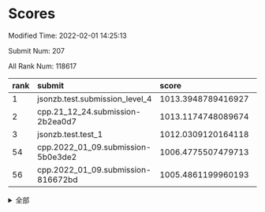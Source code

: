 # Scores

Modified Time: 2022-02-01 14:25:13

Submit Num: 207

All Rank Num: 118617

| rank |               submit               |       score        |       sigma        | pk_num |
| :--- | :--------------------------------- | :----------------- | :----------------- | :----- |
| 1    | jsonzb.test.submission_level_4     | 1013.3948789416927 | 0.8059546973098982 | 2285   |
| 2    | cpp.21_12_24.submission-2b2ea0d7   | 1013.1174748089674 | 0.804306968320739  | 2293   |
| 3    | jsonzb.test.test_1                 | 1012.0309120164118 | 0.7877663271706953 | 2294   |
| 54   | cpp.2022_01_09.submission-5b0e3de2 | 1006.4775507479713 | 0.7358018896089943 | 2289   |
| 56   | cpp.2022_01_09.submission-816672bd | 1005.4861199960193 | 0.7339584302477337 | 2291   |


<details>
<summary>全部</summary>

| rank |                 submit                 |       score        |       sigma        | pk_num |
| :--- | :------------------------------------- | :----------------- | :----------------- | :----- |
| 1    | jsonzb.test.submission_level_4         | 1013.3948789416927 | 0.8059546973098982 | 2285   |
| 2    | cpp.21_12_24.submission-2b2ea0d7       | 1013.1174748089674 | 0.804306968320739  | 2293   |
| 3    | jsonzb.test.test_1                     | 1012.0309120164118 | 0.7877663271706953 | 2294   |
| 4    | gobigger.level_3.submission_level_3_2  | 1011.5514188471304 | 0.7719855163169944 | 2292   |
| 5    | gobigger.level_3.submission_level_3_35 | 1011.535634282168  | 0.774840360299834  | 2291   |
| 6    | gobigger.level_3.submission_level_3_25 | 1011.4552600909385 | 0.7788132622109922 | 2292   |
| 7    | gobigger.level_3.submission_level_3_18 | 1011.2687574772299 | 0.7781405535039367 | 2297   |
| 8    | gobigger.level_3.submission_level_3_14 | 1011.0604217426035 | 0.75934549338534   | 2292   |
| 9    | gobigger.level_3.submission_level_3_23 | 1011.0142843201072 | 0.7805604798794386 | 2291   |
| 10   | gobigger.level_3.submission_level_3_49 | 1010.9380644129478 | 0.7829791591091831 | 2297   |
| 11   | gobigger.level_3.submission_level_3_7  | 1010.4719059275216 | 0.7689408918804088 | 2296   |
| 12   | gobigger.level_3.submission_level_3_42 | 1010.4229753888529 | 0.7706238608901529 | 2285   |
| 13   | gobigger.level_3.submission_level_3_44 | 1010.409174631609  | 0.7772647332121786 | 2297   |
| 14   | gobigger.level_3.submission_level_3_36 | 1010.4071741881521 | 0.7813238604792409 | 2290   |
| 15   | gobigger.level_3.submission_level_3_11 | 1010.4033359196105 | 0.7631375135437941 | 2296   |
| 16   | gobigger.level_3.submission_level_3_48 | 1010.4031366310065 | 0.7467856189063232 | 2288   |
| 17   | gobigger.level_3.submission_level_3_26 | 1010.390099959165  | 0.7707014231967227 | 2292   |
| 18   | gobigger.level_3.submission_level_3_40 | 1010.3827727615684 | 0.7665801720564176 | 2292   |
| 19   | gobigger.level_3.submission_level_3_29 | 1010.2512725046465 | 0.7620900688263164 | 2291   |
| 20   | gobigger.level_3.submission_level_3_10 | 1010.2188854971795 | 0.7476588100895222 | 2294   |
| 21   | gobigger.level_3.submission_level_3_39 | 1010.20280789682   | 0.7693900631580751 | 2292   |
| 22   | gobigger.level_3.submission_level_3_33 | 1010.1947109869087 | 0.7478748610878391 | 2292   |
| 23   | gobigger.level_3.submission_level_3_43 | 1010.1728520619931 | 0.7656235631242123 | 2292   |
| 24   | gobigger.level_3.submission_level_3_9  | 1010.1517116270612 | 0.7662650145514269 | 2290   |
| 25   | gobigger.level_3.submission_level_3_6  | 1010.1233036749217 | 0.7540271273612338 | 2292   |
| 26   | gobigger.level_3.submission_level_3_31 | 1010.1089211548356 | 0.76062617026312   | 2294   |
| 27   | gobigger.level_3.submission_level_3_1  | 1010.0430956883033 | 0.7542086561975071 | 2295   |
| 28   | gobigger.level_3.submission_level_3_5  | 1010.040597452534  | 0.7624793979862867 | 2294   |
| 29   | gobigger.level_3.submission_level_3_16 | 1009.9509318721567 | 0.7558869299186793 | 2299   |
| 30   | gobigger.level_3.submission_level_3_24 | 1009.8276163064982 | 0.7463615752051769 | 2293   |
| 31   | gobigger.level_3.submission_level_3_0  | 1009.7419943161489 | 0.7630540081378554 | 2296   |
| 32   | gobigger.level_3.submission_level_3_13 | 1009.710624549997  | 0.7638163314095026 | 2297   |
| 33   | gobigger.level_3.submission_level_3_41 | 1009.6935935511382 | 0.7532572328755224 | 2293   |
| 34   | gobigger.level_3.submission_level_3_3  | 1009.6905545862224 | 0.7498649476440256 | 2295   |
| 35   | gobigger.level_3.submission_level_3_30 | 1009.6854749371763 | 0.7525528567683724 | 2294   |
| 36   | gobigger.level_3.submission_level_3_17 | 1009.6724407243703 | 0.7422136825274047 | 2289   |
| 37   | gobigger.level_3.submission_level_3_32 | 1009.6370010897532 | 0.761451650062941  | 2295   |
| 38   | gobigger.level_3.submission_level_3_37 | 1009.530762335378  | 0.7509027301299445 | 2288   |
| 39   | gobigger.level_3.submission_level_3_34 | 1009.4058027303148 | 0.7436212041100055 | 2286   |
| 40   | gobigger.level_3.submission_level_3_19 | 1009.3174615254593 | 0.7517470080607787 | 2287   |
| 41   | gobigger.level_3.submission_level_3_22 | 1009.2590473010234 | 0.7542694573423481 | 2295   |
| 42   | gobigger.level_3.submission_level_3_12 | 1009.2453566748527 | 0.737520974310777  | 2297   |
| 43   | gobigger.level_3.submission_level_3_46 | 1009.215276348705  | 0.7575935500067239 | 2285   |
| 44   | gobigger.level_3.submission_level_3_15 | 1009.2151140658508 | 0.7351017068001772 | 2288   |
| 45   | gobigger.level_3.submission_level_3_38 | 1009.1133272160688 | 0.7527343952997175 | 2294   |
| 46   | gobigger.level_3.submission_level_3_45 | 1009.0200399774623 | 0.7730105458883056 | 2292   |
| 47   | gobigger.level_3.submission_level_3_20 | 1009.0073456294176 | 0.7653610489437582 | 2292   |
| 48   | gobigger.level_3.submission_level_3_8  | 1008.9106216105781 | 0.7416941076174713 | 2295   |
| 49   | gobigger.level_3.submission_level_3_47 | 1008.6968365606724 | 0.7255009817771539 | 2293   |
| 50   | gobigger.level_3.submission_level_3_4  | 1008.6775603622649 | 0.7280245199373951 | 2287   |
| 51   | gobigger.level_3.submission_level_3_28 | 1008.4632383273787 | 0.738247147133664  | 2290   |
| 52   | gobigger.level_3.submission_level_3_27 | 1008.4258549350667 | 0.7537412219082443 | 2294   |
| 53   | gobigger.level_3.submission_level_3_21 | 1008.221328364105  | 0.7703531116673131 | 2293   |
| 54   | cpp.2022_01_09.submission-5b0e3de2     | 1006.4775507479713 | 0.7358018896089943 | 2289   |
| 55   | gobigger.level_1.submission_level_1_47 | 1005.4969773649935 | 0.7386301873270703 | 2294   |
| 56   | cpp.2022_01_09.submission-816672bd     | 1005.4861199960193 | 0.7339584302477337 | 2291   |
| 57   | gobigger.level_1.submission_level_1_1  | 1005.1606700022483 | 0.7176960268828749 | 2286   |
| 58   | gobigger.level_1.submission_level_1_3  | 1004.4867734957472 | 0.7177735461605503 | 2295   |
| 59   | gobigger.level_1.submission_level_1_43 | 1004.475001611029  | 0.7205389733602633 | 2294   |
| 60   | gobigger.level_1.submission_level_1_8  | 1004.4561155311077 | 0.7117723301949431 | 2290   |
| 61   | gobigger.level_1.submission_level_1_18 | 1004.4417188328989 | 0.7234731294872263 | 2296   |
| 62   | gobigger.level_1.submission_level_1_37 | 1004.3871916710226 | 0.7211666563262658 | 2297   |
| 63   | gobigger.level_1.submission_level_1_17 | 1004.3517536746394 | 0.7144801452020189 | 2294   |
| 64   | gobigger.level_1.submission_level_1_10 | 1004.3493069148832 | 0.7174304327255344 | 2293   |
| 65   | gobigger.level_1.submission_level_1_21 | 1004.2367102444191 | 0.7312646710223588 | 2293   |
| 66   | gobigger.level_1.submission_level_1_30 | 1004.1462945146571 | 0.7157133318132247 | 2291   |
| 67   | gobigger.level_1.submission_level_1_46 | 1004.1210624311535 | 0.7196770854605593 | 2296   |
| 68   | gobigger.level_1.submission_level_1_6  | 1004.053245300363  | 0.7218139892194647 | 2294   |
| 69   | gobigger.level_1.submission_level_1_41 | 1003.9881102182256 | 0.7189643545941723 | 2293   |
| 70   | gobigger.level_1.submission_level_1_44 | 1003.9781532225965 | 0.7151878949810927 | 2292   |
| 71   | gobigger.level_1.submission_level_1_35 | 1003.7584207106141 | 0.7134748246227011 | 2288   |
| 72   | gobigger.level_1.submission_level_1_40 | 1003.5386149446871 | 0.7242106910200168 | 2287   |
| 73   | gobigger.level_1.submission_level_1_28 | 1003.5348419964644 | 0.7196143467353214 | 2288   |
| 74   | gobigger.level_1.submission_level_1_20 | 1003.5325427444361 | 0.7176703004359246 | 2290   |
| 75   | gobigger.level_1.submission_level_1_2  | 1003.4567734499652 | 0.7089438362188063 | 2289   |
| 76   | gobigger.level_1.submission_level_1_27 | 1003.4261619545958 | 0.7268375342194915 | 2299   |
| 77   | gobigger.level_1.submission_level_1_33 | 1003.4238114048483 | 0.7139923810844224 | 2289   |
| 78   | gobigger.level_1.submission_level_1_36 | 1003.3922145563165 | 0.707028468080782  | 2288   |
| 79   | gobigger.level_1.submission_level_1_29 | 1003.3578753914484 | 0.72225572057702   | 2292   |
| 80   | gobigger.level_1.submission_level_1_23 | 1003.2876731707145 | 0.7281745381469326 | 2289   |
| 81   | gobigger.level_1.submission_level_1_12 | 1003.27216295194   | 0.7183466057632327 | 2292   |
| 82   | gobigger.level_1.submission_level_1_14 | 1003.2060992108403 | 0.7231591398820136 | 2296   |
| 83   | gobigger.level_1.submission_level_1_0  | 1003.1867378009911 | 0.7085894828339369 | 2290   |
| 84   | gobigger.level_1.submission_level_1_31 | 1003.1508587991925 | 0.7111064151874704 | 2288   |
| 85   | gobigger.level_1.submission_level_1_22 | 1003.1215228060697 | 0.7361222704940072 | 2294   |
| 86   | gobigger.level_1.submission_level_1_13 | 1003.043715238448  | 0.7061947317541895 | 2295   |
| 87   | gobigger.level_1.submission_level_1_42 | 1003.0061469954654 | 0.7229943142911358 | 2292   |
| 88   | gobigger.level_1.submission_level_1_24 | 1002.9905469609272 | 0.721848636014427  | 2296   |
| 89   | gobigger.level_1.submission_level_1_45 | 1002.9727602999229 | 0.7093498878936242 | 2293   |
| 90   | gobigger.level_1.submission_level_1_32 | 1002.9193816164629 | 0.7163545165985681 | 2285   |
| 91   | gobigger.level_1.submission_level_1_7  | 1002.9125592666527 | 0.7265730529832097 | 2295   |
| 92   | gobigger.level_1.submission_level_1_26 | 1002.8281601726586 | 0.7080446487218135 | 2294   |
| 93   | gobigger.level_1.submission_level_1_34 | 1002.7145289008732 | 0.7118001935513276 | 2295   |
| 94   | gobigger.level_1.submission_level_1_48 | 1002.7072791530018 | 0.7220251831359038 | 2295   |
| 95   | gobigger.level_1.submission_level_1_49 | 1002.6639360290552 | 0.7196612022031078 | 2290   |
| 96   | gobigger.level_1.submission_level_1_11 | 1002.4016082188695 | 0.7217570382793899 | 2293   |
| 97   | gobigger.level_1.submission_level_1_15 | 1002.3152530600764 | 0.7172108386608972 | 2293   |
| 98   | gobigger.level_1.submission_level_1_4  | 1002.2731368396772 | 0.7176672108377149 | 2292   |
| 99   | gobigger.level_1.submission_level_1_19 | 1002.1589984903854 | 0.7115479650352664 | 2294   |
| 100  | gobigger.level_1.submission_level_1_39 | 1002.1288612138119 | 0.7210407403842005 | 2291   |
| 101  | gobigger.level_1.submission_level_1_25 | 1002.0559232063817 | 0.7137765460910792 | 2293   |
| 102  | gobigger.level_1.submission_level_1_9  | 1002.044013236339  | 0.7175478747649576 | 2296   |
| 103  | gobigger.level_1.submission_level_1_5  | 1002.0431483880196 | 0.6939471097636658 | 2287   |
| 104  | gobigger.level_1.submission_level_1_38 | 1001.9155287179188 | 0.7160336186708146 | 2290   |
| 105  | gobigger.level_1.submission_level_1_16 | 1001.8563436841368 | 0.7164229416050453 | 2297   |
| 106  | gobigger.random.submission_random_37   | 997.766337509485   | 0.7124182311659161 | 2294   |
| 107  | gobigger.random.submission_random_46   | 997.7021893108044  | 0.7082112683375185 | 2296   |
| 108  | gobigger.random.submission_random_20   | 996.6525721575074  | 0.7084851678325593 | 2292   |
| 109  | gobigger.random.submission_random_14   | 996.5362908136318  | 0.7125715342818122 | 2289   |
| 110  | gobigger.random.submission_random_36   | 996.5085762763094  | 0.7034173798706458 | 2288   |
| 111  | gobigger.random.submission_random_42   | 996.4802430487882  | 0.7211604275545724 | 2290   |
| 112  | gobigger.random.submission_random_30   | 996.4760235161211  | 0.7004382400373459 | 2291   |
| 113  | gobigger.random.submission_random_33   | 996.3778412693525  | 0.7101721789377109 | 2291   |
| 114  | gobigger.random.submission_random_27   | 996.2487210986052  | 0.7094359948269352 | 2300   |
| 115  | gobigger.random.submission_random_17   | 996.2414977513367  | 0.7186316796998957 | 2290   |
| 116  | gobigger.random.submission_random_32   | 996.2034360004029  | 0.7113036576953836 | 2292   |
| 117  | gobigger.random.submission_random_18   | 996.1713061009314  | 0.7128020184256781 | 2291   |
| 118  | gobigger.random.submission_random_11   | 996.1664377873425  | 0.7050738858817331 | 2291   |
| 119  | gobigger.random.submission_random_44   | 996.1396428249253  | 0.7150148068439849 | 2294   |
| 120  | gobigger.random.submission_random_43   | 996.0712523025796  | 0.6958788624188507 | 2290   |
| 121  | gobigger.random.submission_random_1    | 996.0591805025279  | 0.714995586721591  | 2291   |
| 122  | gobigger.random.submission_random_15   | 996.0566068889856  | 0.7164083863284377 | 2295   |
| 123  | gobigger.random.submission_random_38   | 995.9889662656279  | 0.7038967075558538 | 2291   |
| 124  | gobigger.random.submission_random_35   | 995.9770288897045  | 0.7249583554157626 | 2294   |
| 125  | gobigger.random.submission_random_0    | 995.9712456947162  | 0.702235892390692  | 2293   |
| 126  | gobigger.random.submission_random_48   | 995.9472148658554  | 0.6973927994324175 | 2291   |
| 127  | gobigger.random.submission_random_22   | 995.9025775452687  | 0.7280781204867907 | 2293   |
| 128  | gobigger.random.submission_random_5    | 995.8969298541282  | 0.7096870381073315 | 2298   |
| 129  | gobigger.random.submission_random_24   | 995.8863354643706  | 0.7061423739896328 | 2289   |
| 130  | gobigger.random.submission_random_23   | 995.8634395255683  | 0.7186050884647461 | 2286   |
| 131  | gobigger.random.submission_random_12   | 995.8591608466564  | 0.7283963163998108 | 2290   |
| 132  | gobigger.random.submission_random_49   | 995.8049857124627  | 0.7079084446074821 | 2297   |
| 133  | gobigger.random.submission_random_45   | 995.7805036397582  | 0.7291021254689634 | 2292   |
| 134  | gobigger.random.submission_random_16   | 995.7428649265511  | 0.7059800654608595 | 2298   |
| 135  | gobigger.random.submission_random_29   | 995.7391844641533  | 0.7046985328222174 | 2292   |
| 136  | gobigger.random.submission_random_3    | 995.7173163057888  | 0.7148424229323983 | 2293   |
| 137  | gobigger.random.submission_random_41   | 995.7165986360601  | 0.7207267770412936 | 2295   |
| 138  | gobigger.random.submission_random_4    | 995.7142112655323  | 0.7045005252039185 | 2292   |
| 139  | gobigger.random.submission_random_40   | 995.6570000355504  | 0.7131704160918134 | 2292   |
| 140  | gobigger.random.submission_random_31   | 995.6188616699968  | 0.7173676301421351 | 2291   |
| 141  | gobigger.random.submission_random_47   | 995.5450234561025  | 0.7039500030979254 | 2286   |
| 142  | gobigger.random.submission_random_10   | 995.5390302825676  | 0.7109521973793728 | 2292   |
| 143  | gobigger.random.submission_random_6    | 995.4803965659387  | 0.7256925232968208 | 2291   |
| 144  | gobigger.random.submission_random_39   | 995.4375496883632  | 0.7146703851160806 | 2292   |
| 145  | gobigger.random.submission_random_25   | 995.3584684851384  | 0.6999918335678242 | 2290   |
| 146  | gobigger.random.submission_random_7    | 995.1743216276071  | 0.7171941686765614 | 2296   |
| 147  | gobigger.random.submission_random_19   | 995.1505724948877  | 0.7100174490704    | 2295   |
| 148  | gobigger.random.submission_random_26   | 995.1313759452329  | 0.7247902265380458 | 2295   |
| 149  | gobigger.random.submission_random_21   | 995.0504898111421  | 0.7199855538357082 | 2300   |
| 150  | gobigger.random.submission_random_8    | 995.0074257843178  | 0.7208510914617525 | 2298   |
| 151  | gobigger.random.submission_random_2    | 994.924487897457   | 0.7048581783759018 | 2288   |
| 152  | gobigger.random.submission_random_13   | 994.9091348882237  | 0.7003738987022335 | 2292   |
| 153  | gobigger.random.submission_random_28   | 994.8137335474944  | 0.7061968822725699 | 2293   |
| 154  | gobigger.random.submission_random_9    | 994.6028794435541  | 0.7154514521095434 | 2296   |
| 155  | gobigger.random.submission_random_34   | 994.1672444134006  | 0.714396192246502  | 2288   |
| 156  | gobigger.level_2.submission_level_2_4  | 993.1268413828429  | 0.7313180320931981 | 2291   |
| 157  | gobigger.level_2.submission_level_2_17 | 993.1109996656547  | 0.7233245189524545 | 2287   |
| 158  | gobigger.level_2.submission_level_2_44 | 993.1037811393022  | 0.7326798012023736 | 2290   |
| 159  | gobigger.level_2.submission_level_2_18 | 993.0466064412435  | 0.7602307705192608 | 2291   |
| 160  | gobigger.level_2.submission_level_2_15 | 992.9696488160771  | 0.7396498490378164 | 2295   |
| 161  | gobigger.level_2.submission_level_2_45 | 992.8437233027093  | 0.7432305562235446 | 2291   |
| 162  | gobigger.level_2.submission_level_2_38 | 992.8377453137031  | 0.7544663104922784 | 2291   |
| 163  | gobigger.level_2.submission_level_2_28 | 992.8099000937283  | 0.7330988611077287 | 2295   |
| 164  | gobigger.level_2.submission_level_2_43 | 992.7688458219077  | 0.737233091561404  | 2287   |
| 165  | gobigger.level_2.submission_level_2_22 | 992.7677235341934  | 0.7603983536554758 | 2294   |
| 166  | gobigger.level_2.submission_level_2_40 | 992.707151959886   | 0.7426896007348244 | 2294   |
| 167  | gobigger.level_2.submission_level_2_35 | 992.6243135652971  | 0.7404760041470215 | 2289   |
| 168  | gobigger.level_2.submission_level_2_27 | 992.5999448408021  | 0.7525687877600613 | 2294   |
| 169  | gobigger.level_2.submission_level_2_23 | 992.5792675815404  | 0.7406753822867315 | 2292   |
| 170  | gobigger.level_2.submission_level_2_6  | 992.5690853830145  | 0.7329201218696928 | 2295   |
| 171  | gobigger.level_2.submission_level_2_26 | 992.5525345040556  | 0.7420906571797513 | 2293   |
| 172  | gobigger.level_2.submission_level_2_29 | 992.5027289304949  | 0.7400620232832511 | 2295   |
| 173  | gobigger.level_2.submission_level_2_46 | 992.4677147990471  | 0.7515465142785788 | 2288   |
| 174  | gobigger.level_2.submission_level_2_1  | 992.4501064239215  | 0.7388884772209783 | 2293   |
| 175  | gobigger.level_2.submission_level_2_9  | 992.412944704414   | 0.7395820785999712 | 2290   |
| 176  | gobigger.level_2.submission_level_2_5  | 992.3250447597006  | 0.7341923826750795 | 2296   |
| 177  | gobigger.level_2.submission_level_2_49 | 992.2720365548549  | 0.7345227072005872 | 2286   |
| 178  | gobigger.level_2.submission_level_2_47 | 992.2514725871245  | 0.7366665398539046 | 2291   |
| 179  | gobigger.level_2.submission_level_2_10 | 992.2294098669424  | 0.7400121322295052 | 2289   |
| 180  | gobigger.level_2.submission_level_2_25 | 992.1880540032771  | 0.7215074531282756 | 2290   |
| 181  | gobigger.level_2.submission_level_2_39 | 992.1119808718211  | 0.7543403324965806 | 2297   |
| 182  | gobigger.level_2.submission_level_2_30 | 992.0804318377112  | 0.7337874442807345 | 2289   |
| 183  | gobigger.level_2.submission_level_2_31 | 991.9812102623106  | 0.7604093241898563 | 2291   |
| 184  | gobigger.level_2.submission_level_2_24 | 991.9360980373513  | 0.7489758456696105 | 2289   |
| 185  | gobigger.level_2.submission_level_2_8  | 991.8852001434669  | 0.7395769112763603 | 2289   |
| 186  | gobigger.level_2.submission_level_2_36 | 991.8677532305971  | 0.7260481847276667 | 2295   |
| 187  | gobigger.level_2.submission_level_2_48 | 991.858268034236   | 0.7530701551179292 | 2290   |
| 188  | gobigger.level_2.submission_level_2_33 | 991.81999740128    | 0.751260711423537  | 2294   |
| 189  | gobigger.level_2.submission_level_2_19 | 991.7108759250214  | 0.7402082486654022 | 2288   |
| 190  | gobigger.level_2.submission_level_2_0  | 991.5089317016078  | 0.7523960779029724 | 2295   |
| 191  | gobigger.level_2.submission_level_2_37 | 991.4663463620275  | 0.761906848609554  | 2291   |
| 192  | gobigger.level_2.submission_level_2_2  | 991.4456341545285  | 0.736362223979854  | 2290   |
| 193  | gobigger.level_2.submission_level_2_34 | 991.4416098381831  | 0.761011367040809  | 2291   |
| 194  | gobigger.level_2.submission_level_2_16 | 991.2697303868974  | 0.7618710964610528 | 2295   |
| 195  | gobigger.level_2.submission_level_2_12 | 991.198959452832   | 0.7304191474681629 | 2295   |
| 196  | gobigger.level_2.submission_level_2_11 | 991.0787935523442  | 0.7535349866994233 | 2292   |
| 197  | gobigger.level_2.submission_level_2_20 | 991.0478156948647  | 0.7677418908166089 | 2288   |
| 198  | gobigger.level_2.submission_level_2_41 | 990.975065620034   | 0.7588064717414585 | 2294   |
| 199  | gobigger.level_2.submission_level_2_21 | 990.9735139028228  | 0.751514168873514  | 2290   |
| 200  | gobigger.level_2.submission_level_2_42 | 990.972421063677   | 0.7554096121505709 | 2288   |
| 201  | gobigger.level_2.submission_level_2_32 | 990.9604805944986  | 0.7508760074854806 | 2290   |
| 202  | gobigger.level_2.submission_level_2_14 | 990.6898816344697  | 0.7583602846905618 | 2294   |
| 203  | gobigger.level_2.submission_level_2_13 | 990.6503988961647  | 0.7720257851640566 | 2290   |
| 204  | gobigger.level_2.submission_level_2_7  | 990.2221200933425  | 0.7593262397514555 | 2292   |
| 205  | gobigger.level_2.submission_level_2_3  | 990.1731130884355  | 0.7724056380472465 | 2298   |
| 206  | gobigger.none.submission_none_1        | 977.6534098020079  | 1.2591979073961812 | 2282   |
| 207  | gobigger.none.submission_none_0        | 977.5923302597881  | 1.3348805097728351 | 2297   |

</details>
